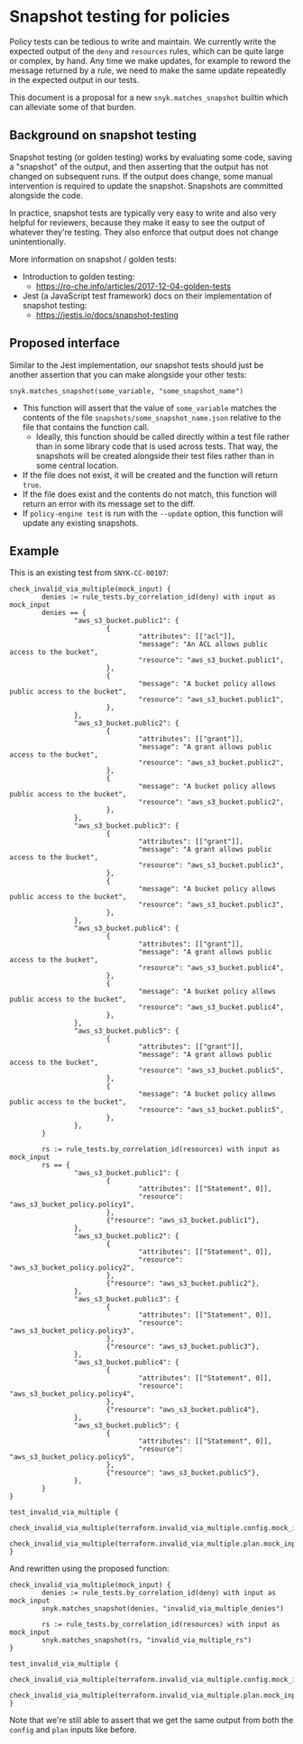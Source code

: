 # Snapshot testing for policies

Policy tests can be tedious to write and maintain. We currently write the expected
output of the `deny` and `resources` rules, which can be quite large or complex, by
hand. Any time we make updates, for example to reword the message returned by a rule, we
need to make the same update repeatedly in the expected output in our tests.

This document is a proposal for a new `snyk.matches_snapshot` builtin which can
alleviate some of that burden.

## Background on snapshot testing

Snapshot testing (or golden testing) works by evaluating some code, saving a "snapshot"
of the output, and then asserting that the output has not changed on subsequent runs. If
the output does change, some manual intervention is required to update the snapshot.
Snapshots are committed alongside the code.

In practice, snapshot tests are typically very easy to write and also very helpful for
reviewers, because they make it easy to see the output of whatever they're testing.
They also enforce that output does not change unintentionally.

More information on snapshot / golden tests:

* Introduction to golden testing:
  * https://ro-che.info/articles/2017-12-04-golden-tests
* Jest (a JavaScript test framework) docs on their implementation of snapshot testing:
  * https://jestjs.io/docs/snapshot-testing

## Proposed interface

Similar to the Jest implementation, our snapshot tests should just be another assertion
that you can make alongside your other tests:

```open-policy-agent
snyk.matches_snapshot(some_variable, "some_snapshot_name")
```

* This function will assert that the value of `some_variable` matches the contents of
  the file `snapshots/some_snapshot_name.json` relative to the file that contains the
  function call.
    * Ideally, this function should be called directly within a test file rather than in
      some library code that is used across tests. That way, the snapshots will be
      created alongside their test files rather than in some central location.
* If the file does not exist, it will be created and the function will return `true`.
* If the file does exist and the contents do not match, this function will return an
  error with its message set to the diff.
* If `policy-engine test` is run with the `--update` option, this function will update
  any existing snapshots.

## Example

This is an existing test from `SNYK-CC-00107`:

```open-policy-agent
check_invalid_via_multiple(mock_input) {
        denies := rule_tests.by_correlation_id(deny) with input as mock_input
        denies == {
                "aws_s3_bucket.public1": {
                        {
                                "attributes": [["acl"]],
                                "message": "An ACL allows public access to the bucket",
                                "resource": "aws_s3_bucket.public1",
                        },
                        {
                                "message": "A bucket policy allows public access to the bucket",
                                "resource": "aws_s3_bucket.public1",
                        },
                },
                "aws_s3_bucket.public2": {
                        {
                                "attributes": [["grant"]],
                                "message": "A grant allows public access to the bucket",
                                "resource": "aws_s3_bucket.public2",
                        },
                        {
                                "message": "A bucket policy allows public access to the bucket",
                                "resource": "aws_s3_bucket.public2",
                        },
                },
                "aws_s3_bucket.public3": {
                        {
                                "attributes": [["grant"]],
                                "message": "A grant allows public access to the bucket",
                                "resource": "aws_s3_bucket.public3",
                        },
                        {
                                "message": "A bucket policy allows public access to the bucket",
                                "resource": "aws_s3_bucket.public3",
                        },
                },
                "aws_s3_bucket.public4": {
                        {
                                "attributes": [["grant"]],
                                "message": "A grant allows public access to the bucket",
                                "resource": "aws_s3_bucket.public4",
                        },
                        {
                                "message": "A bucket policy allows public access to the bucket",
                                "resource": "aws_s3_bucket.public4",
                        },
                },
                "aws_s3_bucket.public5": {
                        {
                                "attributes": [["grant"]],
                                "message": "A grant allows public access to the bucket",
                                "resource": "aws_s3_bucket.public5",
                        },
                        {
                                "message": "A bucket policy allows public access to the bucket",
                                "resource": "aws_s3_bucket.public5",
                        },
                },
        }

        rs := rule_tests.by_correlation_id(resources) with input as mock_input
        rs == {
                "aws_s3_bucket.public1": {
                        {
                                "attributes": [["Statement", 0]],
                                "resource": "aws_s3_bucket_policy.policy1",
                        },
                        {"resource": "aws_s3_bucket.public1"},
                },
                "aws_s3_bucket.public2": {
                        {
                                "attributes": [["Statement", 0]],
                                "resource": "aws_s3_bucket_policy.policy2",
                        },
                        {"resource": "aws_s3_bucket.public2"},
                },
                "aws_s3_bucket.public3": {
                        {
                                "attributes": [["Statement", 0]],
                                "resource": "aws_s3_bucket_policy.policy3",
                        },
                        {"resource": "aws_s3_bucket.public3"},
                },
                "aws_s3_bucket.public4": {
                        {
                                "attributes": [["Statement", 0]],
                                "resource": "aws_s3_bucket_policy.policy4",
                        },
                        {"resource": "aws_s3_bucket.public4"},
                },
                "aws_s3_bucket.public5": {
                        {
                                "attributes": [["Statement", 0]],
                                "resource": "aws_s3_bucket_policy.policy5",
                        },
                        {"resource": "aws_s3_bucket.public5"},
                },
        }
}

test_invalid_via_multiple {
        check_invalid_via_multiple(terraform.invalid_via_multiple.config.mock_input)
        check_invalid_via_multiple(terraform.invalid_via_multiple.plan.mock_input)
}
```

And rewritten using the proposed function:

```open-policy-agent
check_invalid_via_multiple(mock_input) {
        denies := rule_tests.by_correlation_id(deny) with input as mock_input
        snyk.matches_snapshot(denies, "invalid_via_multiple_denies")

        rs := rule_tests.by_correlation_id(resources) with input as mock_input
        snyk.matches_snapshot(rs, "invalid_via_multiple_rs")
}

test_invalid_via_multiple {
        check_invalid_via_multiple(terraform.invalid_via_multiple.config.mock_input)
        check_invalid_via_multiple(terraform.invalid_via_multiple.plan.mock_input)
}
```

Note that we're still able to assert that we get the same output from both the `config`
and `plan` inputs like before.
